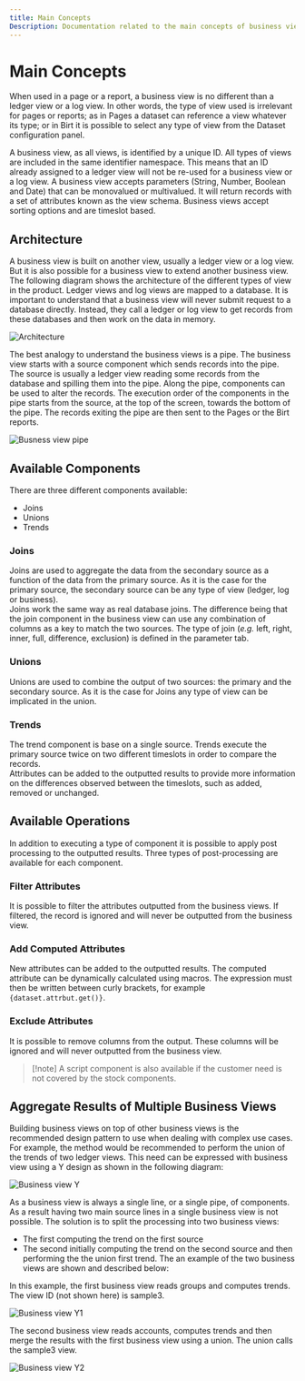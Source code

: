 ```yaml
---
title: Main Concepts
Description: Documentation related to the main concepts of business views
---
```


# Main Concepts

When used in a page or a report, a business view is no different than a ledger view or a log view. In other words, the type of view used is irrelevant for pages or reports; as in Pages a dataset can reference a view whatever its type; or in Birt it is possible to select any type of view from the Dataset configuration panel.

A business view, as all views, is identified by a unique ID. All types of views are included in the same identifier namespace. This means that an ID already assigned to a ledger view will not be re-used for a business view or a log view. A business view accepts parameters (String, Number, Boolean and Date) that can be monovalued or multivalued. It will return records with a set of attributes known as the view schema. Business views accept sorting options and are timeslot based.

## Architecture  

A business view is built on another view, usually a ledger view or a log view. But it is also possible for a business view to extend another business view. The following diagram shows the architecture of the different types of view in the product. Ledger views and log views are mapped to a database. It is important to understand that a business view will never submit request to a database directly. Instead, they call a ledger or log view to get records from these databases and then work on the data in memory.  

![Architecture](./main-concepts/images/bv_architecture.png "Architecture")

The best analogy to understand the business views is a pipe. The business view starts with a source component which sends records into the pipe. The source is usually a ledger view reading some records from the database and spilling them into the pipe. Along the pipe, components can be used to alter the records. The execution order of the components in the pipe starts from the source, at the top of the screen, towards the bottom of the pipe. The records exiting the pipe are then sent to the Pages or the Birt reports.  

![Busness view pipe](./main-concepts/images/bv_pipe.png "Busness view pipe")

## Available Components  

There are three different components available:

- Joins
- Unions
- Trends

### Joins  

Joins are used to aggregate the data from the secondary source as a function of the data from the primary source. As it is the case for the primary source, the secondary source can be any type of view (ledger, log or business).  
Joins work the same way as real database joins. The difference being that the join component in the business view can use any combination of columns as a key to match the two sources. The type of join (_e.g._ left, right, inner, full, difference, exclusion) is defined in the parameter tab.  

### Unions  

Unions are used to combine the output of two sources: the primary and the secondary source. As it is the case for Joins any type of view can be implicated in the union.  

### Trends  

The trend component is base on a single source. Trends execute the primary source twice on two different timeslots in order to compare the records.  
Attributes can be added to the outputted results to provide more information on the differences observed between the timeslots, such as added, removed or unchanged.  

## Available Operations

In addition to executing a type of component it is possible to apply post processing to the outputted results. Three types of post-processing are available for each component.

### Filter Attributes  

It is possible to filter the attributes outputted from the business views. If filtered, the record is ignored and will never be outputted from the business view.

### Add Computed Attributes

New attributes can be added to the outputted results. The computed attribute can be dynamically calculated using macros. The expression must then be written between curly brackets, for example `{dataset.attrbut.get()}`.  

### Exclude Attributes  

It is possible to remove columns from the output. These columns will be ignored and will never outputted from the business view.  

> [!note] A script component is also available if the customer need is not covered by the stock components.

## Aggregate Results of Multiple Business Views  

Building business views on top of other business views is the recommended design pattern to use when dealing with complex use cases.  
For example, the method would be recommended to perform the union of the trends of two ledger views. This need can be expressed with business view using a Y design as shown in the following diagram:  

![Business view Y](./main-concepts/images/bv_y.png "Business view Y")

As a business view is always a single line, or a single pipe, of components. As a result having two main source lines in a single business view is not possible. The solution is to split the processing into two business views:  

- The first computing the trend on the first source
- The second initially computing the trend on the second source and then performing the the union first trend.
The an example of the two business views are shown and described below:

In this example, the first business view reads groups and computes trends. The view ID (not shown here) is sample3.

![Business view Y1](./main-concepts/images/bv_y1.png "Business view Y1")

The second business view reads accounts, computes trends and then merge the results with the first business view using a union. The union calls the sample3 view.  

![Business view Y2](./main-concepts/images/bv_y2.png "Business view Y2")
